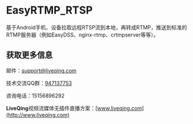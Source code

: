 # EasyRTMP_RTSP
基于Android手机、设备拉取远程RTSP流到本地，再转成RTMP，推送到标准的RTMP服务器（例如EasyDSS、nginx-rtmp、crtmpserver等等）。

## 获取更多信息 ##

邮件：[support@liveqing.com](mailto:support@liveqing.com) 

技术交流QQ群：[947137753](https://jq.qq.com/?_wv=1027&k=5jyYA4C)

咨询电话：15156896292

**LiveQing**视频流媒体无插件直播方案：[www.liveqing.com](http://www.liveqing.com)
